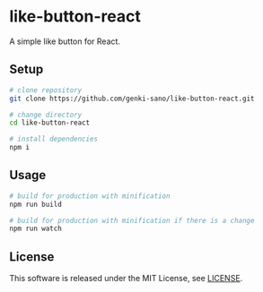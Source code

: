 # like-button-react

A simple like button  for React.

## Setup

``` bash
# clone repository
git clone https://github.com/genki-sano/like-button-react.git

# change directory
cd like-button-react

# install dependencies
npm i
```

## Usage

```bash
# build for production with minification
npm run build

# build for production with minification if there is a change
npm run watch
```

## License

This software is released under the MIT License, see [LICENSE](LICENSE).
